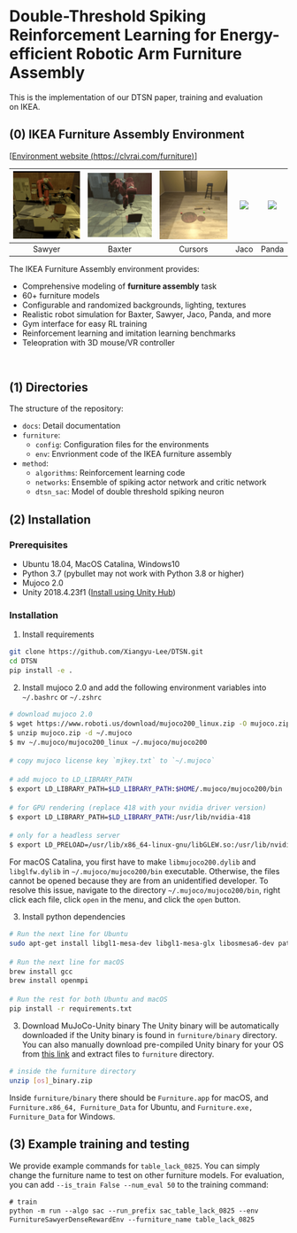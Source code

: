 # Double-Threshold Spiking Reinforcement Learning for Energy-efficient Robotic Arm Furniture Assembly
This is the implementation of our DTSN paper, training and evaluation on IKEA.

## (0) IKEA Furniture Assembly Environment 

[[Environment website (https://clvrai.com/furniture)](https://clvrai.com/furniture)]<br/>


|![](docs/img/agents/video_sawyer_swivel_chair.gif)|![](docs/img/agents/video_baxter_chair.gif)|![](docs/img/agents/video_cursor_round_table.gif)|![](docs/img/agents/video_jaco_tvunit.gif)|![](docs/img/agents/video_panda_table.gif)|
| :---: | :---: | :---: |:---: |:---: |
| Sawyer | Baxter | Cursors | Jaco | Panda |

The IKEA Furniture Assembly environment provides:
- Comprehensive modeling of **furniture assembly** task
- 60+ furniture models
- Configurable and randomized backgrounds, lighting, textures
- Realistic robot simulation for Baxter, Sawyer, Jaco, Panda, and more
- Gym interface for easy RL training
- Reinforcement learning and imitation learning benchmarks
- Teleopration with 3D mouse/VR controller

<br>

## (1) Directories
The structure of the repository:
- `docs`: Detail documentation
- `furniture`:
  - `config`: Configuration files for the environments
  - `env`: Envrionment code of the IKEA furniture assembly
- `method`:
  - `algorithms`: Reinforcement learning code
  - `networks`: Ensemble of spiking actor network and critic network
  - `dtsn_sac`: Model of double threshold spiking neuron
 
## (2) Installation

### Prerequisites
- Ubuntu 18.04, MacOS Catalina, Windows10
- Python 3.7 (pybullet may not work with Python 3.8 or higher)
- Mujoco 2.0
- Unity 2018.4.23f1 ([Install using Unity Hub](https://unity3d.com/get-unity/download))

### Installation
1. Install requirements
```bash
git clone https://github.com/Xiangyu-Lee/DTSN.git
cd DTSN
pip install -e .
```

2. Install mujoco 2.0 and add the following environment variables into `~/.bashrc` or `~/.zshrc`
```bash
# download mujoco 2.0
$ wget https://www.roboti.us/download/mujoco200_linux.zip -O mujoco.zip
$ unzip mujoco.zip -d ~/.mujoco
$ mv ~/.mujoco/mujoco200_linux ~/.mujoco/mujoco200

# copy mujoco license key `mjkey.txt` to `~/.mujoco`

# add mujoco to LD_LIBRARY_PATH
$ export LD_LIBRARY_PATH=$LD_LIBRARY_PATH:$HOME/.mujoco/mujoco200/bin

# for GPU rendering (replace 418 with your nvidia driver version)
$ export LD_LIBRARY_PATH=$LD_LIBRARY_PATH:/usr/lib/nvidia-418

# only for a headless server
$ export LD_PRELOAD=/usr/lib/x86_64-linux-gnu/libGLEW.so:/usr/lib/nvidia-418/libGL.so
```

For macOS Catalina, you first have to make `libmujoco200.dylib` and `libglfw.dylib` in `~/.mujoco/mujoco200/bin` executable. Otherwise, the files cannot be opened because they are from an unidentified developer. To resolve this issue, navigate to the directory `~/.mujoco/mujoco200/bin`, right click each file, click `open` in the menu, and click the `open` button.

3. Install python dependencies
```bash
# Run the next line for Ubuntu
sudo apt-get install libgl1-mesa-dev libgl1-mesa-glx libosmesa6-dev patchelf libopenmpi-dev libglew-dev python3-pip python3-numpy python3-scipy

# Run the next line for macOS
brew install gcc
brew install openmpi

# Run the rest for both Ubuntu and macOS
pip install -r requirements.txt
```
3. Download MuJoCo-Unity binary
The Unity binary will be automatically downloaded if the Unity binary is found in `furniture/binary` directory.
You can also manually download pre-compiled Unity binary for your OS from [this link](https://drive.google.com/drive/folders/1w0RHRYNG8P5nIDXq0Ko5ZshQ2EYS47Zc?usp=sharing) and extract files to `furniture` directory.
```bash
# inside the furniture directory
unzip [os]_binary.zip
```
Inside `furniture/binary` there should be `Furniture.app` for macOS, and `Furniture.x86_64, Furniture_Data` for Ubuntu, and `Furniture.exe, Furniture_Data` for Windows.

## (3) Example training and testing
We provide example commands for `table_lack_0825`. You can simply change the furniture name to test on other furniture models.
For evaluation, you can add `--is_train False --num_eval 50` to the training command:
```shell script
# train
python -m run --algo sac --run_prefix sac_table_lack_0825 --env FurnitureSawyerDenseRewardEnv --furniture_name table_lack_0825

